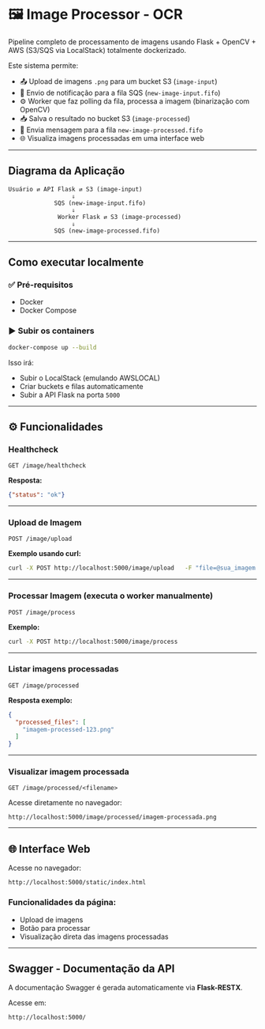 # 🖼️ Image Processor - OCR

Pipeline completo de processamento de imagens usando Flask + OpenCV + AWS (S3/SQS via LocalStack) totalmente dockerizado.

Este sistema permite:

- 📤 Upload de imagens `.png` para um bucket S3 (`image-input`)
- 📩 Envio de notificação para a fila SQS (`new-image-input.fifo`)
- ⚙️ Worker que faz polling da fila, processa a imagem (binarização com OpenCV)
- 📥 Salva o resultado no bucket S3 (`image-processed`)
- 🔔 Envia mensagem para a fila `new-image-processed.fifo`
- 🌐 Visualiza imagens processadas em uma interface web

---

##  Diagrama da Aplicação

```plaintext
Usuário ⇄ API Flask ⇄ S3 (image-input)
                  ⇓
             SQS (new-image-input.fifo)
                  ⇓
              Worker Flask ⇄ S3 (image-processed)
                  ⇓
             SQS (new-image-processed.fifo)
```

---

##  Como executar localmente

### ✅ Pré-requisitos

- Docker
- Docker Compose

### ▶️ Subir os containers

```bash
docker-compose up --build
```

Isso irá:

- Subir o LocalStack (emulando AWSLOCAL)
- Criar buckets e filas automaticamente
- Subir a API Flask na porta `5000`

---

## ⚙️ Funcionalidades

###  Healthcheck

```http
GET /image/healthcheck
```

**Resposta:**

```json
{"status": "ok"}
```

---

###  Upload de Imagem

```http
POST /image/upload
```

**Exemplo usando curl:**

```bash
curl -X POST http://localhost:5000/image/upload   -F "file=@sua_imagem.png"
```

---

###  Processar Imagem (executa o worker manualmente)

```http
POST /image/process
```

**Exemplo:**

```bash
curl -X POST http://localhost:5000/image/process
```

---

###  Listar imagens processadas

```http
GET /image/processed
```

**Resposta exemplo:**

```json
{
  "processed_files": [
    "imagem-processed-123.png"
  ]
}
```

---

###  Visualizar imagem processada

```http
GET /image/processed/<filename>
```

Acesse diretamente no navegador:

```
http://localhost:5000/image/processed/imagem-processada.png
```

---

## 🌐 Interface Web

Acesse no navegador:

```
http://localhost:5000/static/index.html
```

###  Funcionalidades da página:

- Upload de imagens
- Botão para processar
- Visualização direta das imagens processadas

---

##  Swagger - Documentação da API

A documentação Swagger é gerada automaticamente via **Flask-RESTX**.

Acesse em:

```
http://localhost:5000/
```



